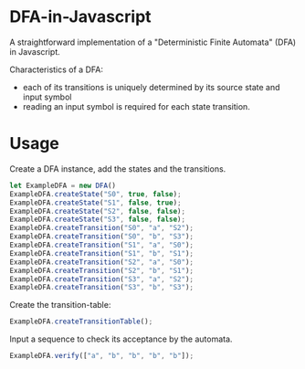 # DFA-in-Javascript
A straightforward implementation of a "Deterministic Finite Automata" (DFA) in Javascript. 

Characteristics of a DFA:
  - each of its transitions is uniquely determined by its source state and input symbol
  - reading an input symbol is required for each state transition.

# Usage

Create a DFA instance, add the states and the transitions. 

```javascript
let ExampleDFA = new DFA()
ExampleDFA.createState("S0", true, false);
ExampleDFA.createState("S1", false, true);
ExampleDFA.createState("S2", false, false);
ExampleDFA.createState("S3", false, false);
ExampleDFA.createTransition("S0", "a", "S2");
ExampleDFA.createTransition("S0", "b", "S3");
ExampleDFA.createTransition("S1", "a", "S0");
ExampleDFA.createTransition("S1", "b", "S1");
ExampleDFA.createTransition("S2", "a", "S0");
ExampleDFA.createTransition("S2", "b", "S1");
ExampleDFA.createTransition("S3", "a", "S2");
ExampleDFA.createTransition("S3", "b", "S3");
```

Create the transition-table:
```javascript
ExampleDFA.createTransitionTable();
```

Input a sequence to check its acceptance by the automata.

```javascript
ExampleDFA.verify(["a", "b", "b", "b", "b"]);
```
